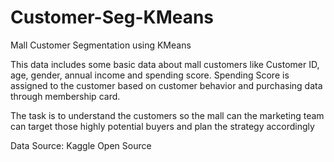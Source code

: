 # Customer-Seg-KMeans
Mall Customer Segmentation using KMeans

This data includes some basic data about mall customers like Customer ID, age, gender, annual income and spending score.
Spending Score is assigned to the customer based on customer behavior and purchasing data through membership card.

The task is to understand the customers so the mall can the marketing team can target those highly potential buyers and plan the strategy accordingly

Data Source: Kaggle Open Source
